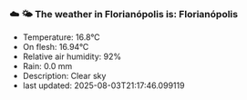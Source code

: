 ### ☁️ 🌤️  The weather in Florianópolis is: Florianópolis

- Temperature: 16.8°C
- On flesh: 16.94°C
- Relative air humidity: 92%
- Rain: 0.0 mm
- Description: Clear sky
- last updated: 2025-08-03T21:17:46.099119
